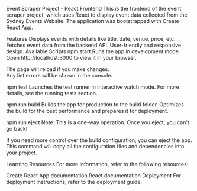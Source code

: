 Event Scraper Project - React Frontend
This is the frontend of the event scraper project, which uses React to display event data collected from the Sydney Events Website. The application was bootstrapped with Create React App.

Features
Displays events with details like title, date, venue, price, etc.
Fetches event data from the backend API.
User-friendly and responsive design.
Available Scripts
npm start
Runs the app in development mode.
Open http://localhost:3000 to view it in your browser.

The page will reload if you make changes.\
Any lint errors will be shown in the console.

npm test
Launches the test runner in interactive watch mode.
For more details, see the running tests section.

npm run build
Builds the app for production to the build folder.
Optimizes the build for the best performance and prepares it for deployment.

npm run eject
Note: This is a one-way operation. Once you eject, you can't go back!

If you need more control over the build configuration, you can eject the app. This command will copy all the configuration files and dependencies into your project.

Learning Resources
For more information, refer to the following resources:

Create React App documentation
React documentation
Deployment
For deployment instructions, refer to the deployment guide.